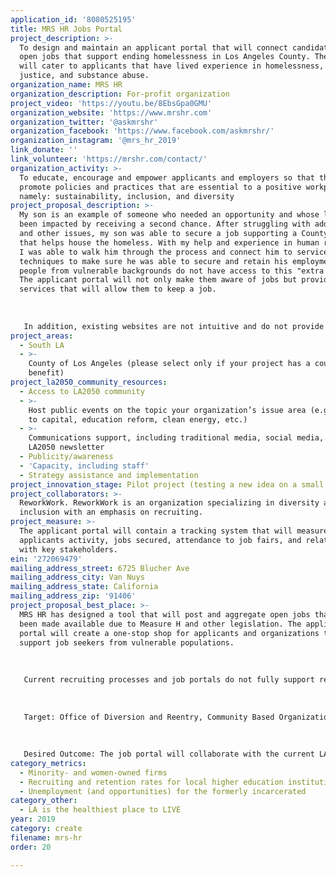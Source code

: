 ```yaml
---
application_id: '8080525195'
title: MRS HR Jobs Portal
project_description: >-
  To design and maintain an applicant portal that will connect candidates to
  open jobs that support ending homelessness in Los Angeles County. The portal
  will cater to applicants that have lived experience in homelessness, criminal
  justice, and substance abuse.
organization_name: MRS HR
organization_description: For-profit organization
project_video: 'https://youtu.be/8EbsGpa0GMU'
organization_website: 'https://www.mrshr.com'
organization_twitter: '@askmrshr'
organization_facebook: 'https://www.facebook.com/askmrshr/'
organization_instagram: '@mrs_hr_2019'
link_donate: ''
link_volunteer: 'https://mrshr.com/contact/'
organization_activity: >-
  To educate, encourage and empower applicants and employers so that they can
  promote policies and practices that are essential to a positive workplace,
  namely: sustainability, inclusion, and diversity
project_proposal_description: >-
  My son is an example of someone who needed an opportunity and whose life has
  been impacted by receiving a second chance. After struggling with addiction
  and other issues, my son was able to secure a job supporting a County program
  that helps house the homeless. With my help and experience in human resources,
  I was able to walk him through the process and connect him to services and
  techniques to make sure he was able to secure and retain his employment. Many
  people from vulnerable backgrounds do not have access to this "extra help."
  The applicant portal will not only make them aware of jobs but provide
  services that will allow them to keep a job. 
   
   
   
   In addition, existing websites are not intuitive and do not provide a link to case managers and other wrap-around services. The hiring hub would be designed to provide a resource to community-based organizations that support clients with lived experience, which includes mental illness access to open jobs that they are qualified and vetted to obtain immediately.
project_areas:
  - South LA
  - >-
    County of Los Angeles (please select only if your project has a countywide
    benefit)
project_la2050_community_resources:
  - Access to LA2050 community
  - >-
    Host public events on the topic your organization’s issue area (e.g. access
    to capital, education reform, clean energy, etc.) 
  - >-
    Communications support, including traditional media, social media, and
    LA2050 newsletter
  - Publicity/awareness
  - 'Capacity, including staff'
  - Strategy assistance and implementation
project_innovation_stage: Pilot project (testing a new idea on a small scale to prove feasibility)
project_collaborators: >-
  ReworkWork. ReworkWork is an organization specializing in diversity and
  inclusion with an emphasis on recruiting.
project_measure: >-
  The applicant portal will contain a tracking system that will measure the
  applicants activity, jobs secured, attendance to job fairs, and relationships
  with key stakeholders.
ein: '272069479'
mailing_address_street: 6725 Blucher Ave
mailing_address_city: Van Nuys
mailing_address_state: California
mailing_address_zip: '91406'
project_proposal_best_place: >-
  MRS HR has designed a tool that will post and aggregate open jobs that have
  been made available due to Measure H and other legislation. The applicant
  portal will create a one-stop shop for applicants and organizations that
  support job seekers from vulnerable populations. 
   
   
   
   Current recruiting processes and job portals do not fully support recruiting efforts and have led to open jobs, high turnover, low salary models, and depleted applicant pools. There is an opportunity to develop the first ever job portal that will support applicants with lived experience looking to reenter into the community via jobs that have been created through Measure H and other legislation. The ideal Hiring Hub users are applicants ready to stabilize that have been referred by case managers, probation officers, and other program leaders within social service organizations that have prepared and that can support this unique population, which includes applicants with mental illness and other challenges. The job portal will include a database, applicant-tracking system (ATS), and the ability to capture users as they build and manage their profiles on the site. Applicants and providers will need 
   
   
   
   Target: Office of Diversion and Reentry, Community Based Organizations, Applicants (specifically with lived experience and other barriers)
   
   
   
   Desired Outcome: The job portal will collaborate with the current LA County efforts to create the website JobsCombattingHomelessness.org. The new and improved Reentry Job Portal will create a user-friendly, intuitive site that will connect job applicants to current opportunities.
category_metrics:
  - Minority- and women-owned firms
  - Recruiting and retention rates for local higher education institutions
  - Unemployment (and opportunities) for the formerly incarcerated
category_other:
  - LA is the healthiest place to LIVE
year: 2019
category: create
filename: mrs-hr
order: 20

---
```

